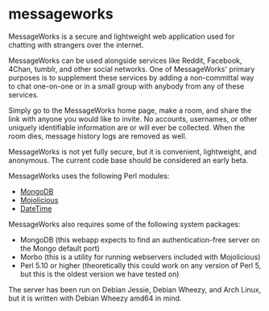 messageworks
============

MessageWorks is a secure and lightweight web application used for chatting with strangers over the internet. 

MessageWorks can be used alongside services like Reddit, Facebook, 4Chan, tumblr, and other social networks. One of MessageWorks' primary purposes is to supplement these services by adding a non-committal way to chat one-on-one or in a small group with anybody from any of these services. 

Simply go to the MessageWorks home page, make a room, and share the link with anyone you would like to invite. No accounts, usernames, or other uniquely identifiable information are or will ever be collected. When the room dies, message history logs are removed as well.

MessageWorks is not yet fully secure, but it is convenient, lightweight, and anonymous. The current code base should be considered an early beta.

MessageWorks uses the following Perl modules:

*	[MongoDB](https://metacpan.org/pod/MongoDB)
*	[Mojolicious](https://metacpan.org/release/Mojolicious)
*	[DateTime](https://metacpan.org/pod/DateTime)

MessageWorks also requires some of the following system packages:

*	MongoDB (this webapp expects to find an authentication-free server on the Mongo default port)
*	Morbo (this is a utility for running webservers included with Mojolicious)
*	Perl 5.10 or higher (theoretically this could work on any version of Perl 5, but this is the oldest version we have 
tested on)

The server has been run on Debian Jessie, Debian Wheezy, and Arch Linux, but it is written with Debian Wheezy amd64 in 
mind.
